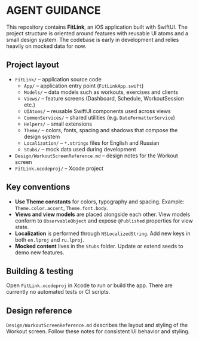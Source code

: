 # AGENT GUIDANCE

This repository contains **FitLink**, an iOS application built with SwiftUI. The project structure is oriented around features with reusable UI atoms and a small design system. The codebase is early in development and relies heavily on mocked data for now.

## Project layout

- `FitLink/` – application source code
  - `App/` – application entry point (`FitLinkApp.swift`)
  - `Models/` – data models such as workouts, exercises and clients
  - `Views/` – feature screens (Dashboard, Schedule, WorkoutSession etc.)
  - `UIAtoms/` – reusable SwiftUI components used across views
  - `CommonServices/` – shared utilities (e.g. `DateFormatterService`)
  - `Helpers/` – small extensions
  - `Theme/` – colors, fonts, spacing and shadows that compose the design system
  - `Localization/` – `*.strings` files for English and Russian
  - `Stubs/` – mock data used during development
- `Design/WorkoutScreenReference.md` – design notes for the Workout screen
- `FitLink.xcodeproj/` – Xcode project

## Key conventions

- **Use Theme constants** for colors, typography and spacing. Example: `Theme.color.accent`, `Theme.font.body`.
- **Views and view models** are placed alongside each other. View models conform to `ObservableObject` and expose `@Published` properties for view state.
- **Localization** is performed through `NSLocalizedString`. Add new keys in both `en.lproj` and `ru.lproj`.
- **Mocked content** lives in the `Stubs` folder. Update or extend seeds to demo new features.

## Building & testing

Open `FitLink.xcodeproj` in Xcode to run or build the app. There are currently no automated tests or CI scripts.

## Design reference

`Design/WorkoutScreenReference.md` describes the layout and styling of the Workout screen. Follow these notes for consistent UI behavior and styling.

